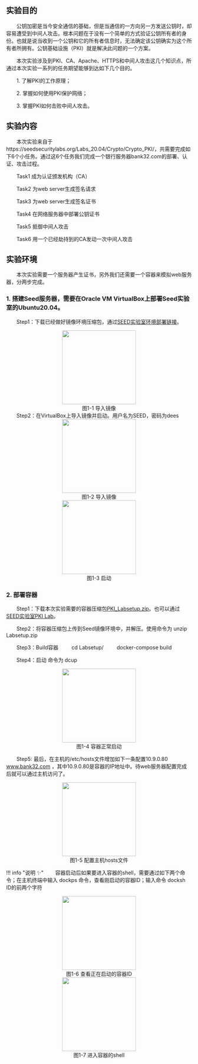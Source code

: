 ## 实验目的

&emsp;&emsp;公钥加密是当今安全通信的基础，但是当通信的一方向另一方发送公钥时，却容易遭受到中间人攻击。根本问题在于没有一个简单的方式验证公钥所有者的身份。也就是说当收到一个公钥和它的所有者信息时，无法确定该公钥确实为这个所有者所拥有。公钥基础设施（PKI）就是解决此问题的一个方案。

&emsp;&emsp;本次实验涉及到PKI、CA、Apache、HTTPS和中间人攻击这几个知识点，所通过本次实验一系列的任务期望能够到达如下几个目的。

&emsp;&emsp;1. 了解PKI的工作原理；

&emsp;&emsp;2. 掌握如何使用PKI保护网络；

&emsp;&emsp;3. 掌握PKI如何击败中间人攻击。


## 实验内容

&emsp;&emsp;本次实验来自于https://seedsecuritylabs.org/Labs_20.04/Crypto/Crypto_PKI/，共需要完成如下6个小任务。通过这6个任务我们完成一个银行服务器bank32.com的部署、认证、攻击过程。

&emsp;&emsp;Task1 成为认证颁发机构（CA）

&emsp;&emsp;Task2 为web server生成签名请求

&emsp;&emsp;Task3 为web server生成签名证书

&emsp;&emsp;Task4 在网络服务器中部署公钥证书

&emsp;&emsp;Task5 抵御中间人攻击

&emsp;&emsp;Task6 用一个已经劫持到的CA发动一次中间人攻击


## 实验环境

&emsp;&emsp;本次实验需要一个服务器产生证书，另外我们还需要一个容器来模拟web服务器，分两步完成。

### 1. 搭建Seed服务器，需要在Oracle VM VirtualBox上部署Seed实验室的Ubuntu20.04。

&emsp;&emsp;Step1：下载已经做好镜像环境压缩包，通过[SEED实验室环境部署链接](https://seedsecuritylabs.org/labsetup.html)。
<center><img src="../assets/1-1.png" width = 200></center>
<center>图1-1 导入镜像</center>
&emsp;&emsp;Step2：在VirtualBox上导入镜像并启动。用户名为SEED，密码为dees
<center><img src="../assets/1-2.png" width = 200></center>
<center>图1-2 导入镜像</center>

<center><img src="../assets/1-3.png" width = 200></center>
<center>图1-3 启动</center>

### 2. 部署容器

&emsp;&emsp;Step1：下载本次实验需要的容器压缩包[PKI_Labsetup.zip](https://gitee.com/hitsz-cslab/net-work-security/tree/master/stupkt)。也可以通过[SEED实验室PKI Lab](https://seedsecuritylabs.org/Labs_20.04/Crypto/Crypto_PKI/)。

&emsp;&emsp;Step2：将容器压缩包上传到Seed镜像环境中，并解压。使用命令为 unzip Labsetup.zip

&emsp;&emsp;Step3：Build容器
    &emsp;&emsp;   cd Labsetup/
    &emsp;&emsp;   docker-compose build

&emsp;&emsp;Step4：启动  命令为 dcup
<center><img src="../assets/1-4.png" width = 200></center>
<center>图1-4 容器正常启动</center>

&emsp;&emsp;Step5: 最后，在主机的/etc/hosts文件增加如下一条配置10.9.0.80       www.bank32.com ，其中10.9.0.80是容器的IP地址中。待web服务器配置完成后就可以通过主机访问了。
<center><img src="../assets/1-5.png" width = 200></center>
<center>图1-5 配置主机hosts文件</center>


!!! info "说明 :sparkles:"
&emsp;&emsp;容器启动后如果要进入容器的shell，需要通过如下两个命令；在主机终端中输入 dockps 命令，查看刚启动的容器ID；输入命令 docksh ID的前两个字符
<center><img src="../assets/1-6.png" width = 200></center>
<center>图1-6 查看正在启动的容器ID</center>
<center><img src="../assets/1-7.png" width = 200></center>
<center>图1-7 进入容器的shell</center>
         